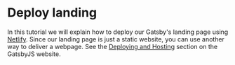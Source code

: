 # Deploy landing

In this tutorial we will explain how to deploy our Gatsby's landing page using [Netlify](https://www.netlify.com/). Since our landing page is just a static website, you can use another way to deliver a webpage. See the [Deploying and Hosting](https://www.gatsbyjs.org/docs/deploying-and-hosting/) section on the GatsbyJS website.

